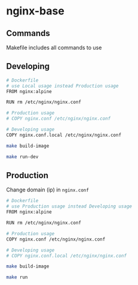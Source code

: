 # nginx-base

## Commands

Makefile includes all commands to use

## Developing

```bash
# Dockerfile
# use Local usage instead Production usage
FROM nginx:alpine

RUN rm /etc/nginx/nginx.conf

# Production usage
# COPY nginx.conf /etc/nginx/nginx.conf

# Developing usage
COPY nginx.conf.local /etc/nginx/nginx.conf
```

```bash
make build-image
```

```bash
make run-dev
```

## Production

Change domain (ip) in `nginx.conf`

```bash
# Dockerfile
# use Production usage instead Developing usage
FROM nginx:alpine

RUN rm /etc/nginx/nginx.conf

# Production usage
COPY nginx.conf /etc/nginx/nginx.conf

# Developing usage
# COPY nginx.conf.local /etc/nginx/nginx.conf
```

```bash
make build-image
```

```bash
make run
```